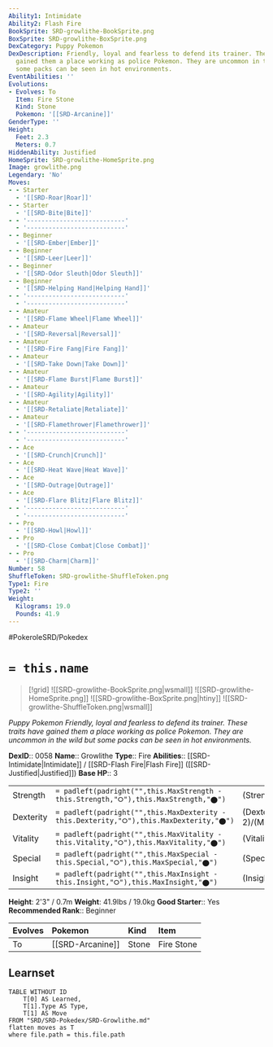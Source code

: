```yaml
---
Ability1: Intimidate
Ability2: Flash Fire
BookSprite: SRD-growlithe-BookSprite.png
BoxSprite: SRD-growlithe-BoxSprite.png
DexCategory: Puppy Pokemon
DexDescription: Friendly, loyal and fearless to defend its trainer. These traits have
  gained them a place working as police Pokemon. They are uncommon in the wild but
  some packs can be seen in hot environments.
EventAbilities: ''
Evolutions:
- Evolves: To
  Item: Fire Stone
  Kind: Stone
  Pokemon: '[[SRD-Arcanine]]'
GenderType: ''
Height:
  Feet: 2.3
  Meters: 0.7
HiddenAbility: Justified
HomeSprite: SRD-growlithe-HomeSprite.png
Image: growlithe.png
Legendary: 'No'
Moves:
- - Starter
  - '[[SRD-Roar|Roar]]'
- - Starter
  - '[[SRD-Bite|Bite]]'
- - '---------------------------'
  - '---------------------------'
- - Beginner
  - '[[SRD-Ember|Ember]]'
- - Beginner
  - '[[SRD-Leer|Leer]]'
- - Beginner
  - '[[SRD-Odor Sleuth|Odor Sleuth]]'
- - Beginner
  - '[[SRD-Helping Hand|Helping Hand]]'
- - '---------------------------'
  - '---------------------------'
- - Amateur
  - '[[SRD-Flame Wheel|Flame Wheel]]'
- - Amateur
  - '[[SRD-Reversal|Reversal]]'
- - Amateur
  - '[[SRD-Fire Fang|Fire Fang]]'
- - Amateur
  - '[[SRD-Take Down|Take Down]]'
- - Amateur
  - '[[SRD-Flame Burst|Flame Burst]]'
- - Amateur
  - '[[SRD-Agility|Agility]]'
- - Amateur
  - '[[SRD-Retaliate|Retaliate]]'
- - Amateur
  - '[[SRD-Flamethrower|Flamethrower]]'
- - '---------------------------'
  - '---------------------------'
- - Ace
  - '[[SRD-Crunch|Crunch]]'
- - Ace
  - '[[SRD-Heat Wave|Heat Wave]]'
- - Ace
  - '[[SRD-Outrage|Outrage]]'
- - Ace
  - '[[SRD-Flare Blitz|Flare Blitz]]'
- - '---------------------------'
  - '---------------------------'
- - Pro
  - '[[SRD-Howl|Howl]]'
- - Pro
  - '[[SRD-Close Combat|Close Combat]]'
- - Pro
  - '[[SRD-Charm|Charm]]'
Number: 58
ShuffleToken: SRD-growlithe-ShuffleToken.png
Type1: Fire
Type2: ''
Weight:
  Kilograms: 19.0
  Pounds: 41.9
---
```


#PokeroleSRD/Pokedex

# `= this.name`

> [!grid]
> ![[SRD-growlithe-BookSprite.png|wsmall]]
> ![[SRD-growlithe-HomeSprite.png]]
> ![[SRD-growlithe-BoxSprite.png|htiny]]
> ![[SRD-growlithe-ShuffleToken.png|wsmall]]


*Puppy Pokemon*
*Friendly, loyal and fearless to defend its trainer. These traits have gained them a place working as police Pokemon. They are uncommon in the wild but some packs can be seen in hot environments.*

**DexID**:: 0058
**Name**:: Growlithe
**Type**:: Fire
**Abilities**:: [[SRD-Intimidate|Intimidate]] / [[SRD-Flash Fire|Flash Fire]] ([[SRD-Justified|Justified]])
**Base HP**:: 3

|           |                                                                                        |                                          |
| --------- | -------------------------------------------------------------------------------------- | ---------------------------------------- |
| Strength  | `= padleft(padright("",this.MaxStrength - this.Strength,"⭘"),this.MaxStrength,"⬤")`    | (Strength::2)/(MaxStrength::5)   |
| Dexterity | `= padleft(padright("",this.MaxDexterity - this.Dexterity,"⭘"),this.MaxDexterity,"⬤")` | (Dexterity:: 2)/(MaxDexterity::5) |
| Vitality  | `= padleft(padright("",this.MaxVitality - this.Vitality,"⭘"),this.MaxVitality,"⬤")`    | (Vitality::2)/(MaxVitality::4)   |
| Special   | `= padleft(padright("",this.MaxSpecial - this.Special,"⭘"),this.MaxSpecial,"⬤")`       | (Special::2)/(MaxSpecial::5)     |
| Insight   | `= padleft(padright("",this.MaxInsight - this.Insight,"⭘"),this.MaxInsight,"⬤")`       | (Insight::2)/(MaxInsight::4)     |

**Height**: 2'3" / 0.7m
**Weight**: 41.9lbs / 19.0kg
**Good Starter**:: Yes
**Recommended Rank**:: Beginner

| Evolves   | Pokemon          | Kind   | Item       |
|:----------|:-----------------|:-------|:-----------|
| To        | [[SRD-Arcanine]] | Stone  | Fire Stone |

## Learnset

```dataview
TABLE WITHOUT ID
    T[0] AS Learned,
    T[1].Type AS Type,
    T[1] AS Move
FROM "SRD/SRD-Pokedex/SRD-Growlithe.md"
flatten moves as T
where file.path = this.file.path
```

